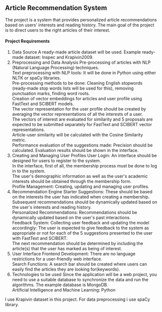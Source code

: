 ## Article Recommendation System
The project is a system that provides personalized article recommendations based on users' interests and reading history. The main goal of the project is to direct users to the right articles of their interest.  
#### Project Requirements
1. Data Source
A ready-made article dataset will be used. Example ready-made dataset: Inspec and Krapivin2009.    
2. Preprocessing and Data Analysis
Pre-processing of articles with NLP (Natural Language Processing) techniques.  
Text preprocessing with NLP tools: It will be done in Python using either NLTK or spaCy libraries.  
Pre-processing methods to be done: Cleaning English stopwords (ready-made stop words lists will be used for this), removing punctuation marks, finding word roots.  
Creation of vector embeddings for articles and user profile using FastText and SCIBERT models.  
The vector representation for the user profile should be created by averaging the vector representations of all the interests of a user.  
The vectors of interest are evaluated for similarity and 5 proposals are expected to be submitted separately for FastText and SCIBERT vector representations.  
Article-user similarity will be calculated with the Cosine Similarity metric.  
Performance evaluation of the suggestions made: Precision should be calculated. Evaluation results should be shown in the interface.  
3. Creating and Managing User Profiles
User Login: An interface should be designed for users to register to the system.  
In the interface, first of all, the membership process must be done to log in to the system.  
The user's demographic information as well as the user's academic interests should be obtained through the membership form.  
Profile Management: Creating, updating and managing user profiles.  
4. Recommendation Engine
Starter Suggestions: These should be based on the interests the user has indicated when creating a membership. Subsequent recommendations should be dynamically updated based on the user's interests and reading history.  
Personalized Recommendations: Recommendations should be dynamically updated based on the user's past interactions.  
Feedback System: Collecting user feedback and updating the model accordingly: The user is expected to give feedback to the system as appropriate or not for each of the 5 suggestions presented to the user with FastText and SCIBERT.  
The next recommendation should be determined by including the article(s) that the user has marked as being of interest.  
5. User Interface
Frontend Development: There are no language restrictions for a user-friendly web interface.  
Search Functions: A search bar should be created where users can easily find the articles they are looking for(keywords).  
6. Technologies to be used
Since the application will be a web project, you need to use a suitable database to synchronize the data and run the algorithms. The example database is MongoDB.  
Artificial Intelligence and Machine Learning: Python  

I use Krapivin dataset in this project. For data preprocessing i use spaCy library.
